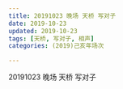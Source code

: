 ```yaml
---
title: 20191023 晚场 天桥 写对子
date: 2019-10-23
updated: 2019-10-23
tags: [天桥, 写对子, 相声]
categories: (2019)己亥年场次

---
```


20191023 晚场 天桥 写对子

